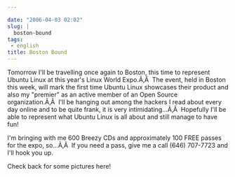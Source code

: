 ```yaml
---

date: "2006-04-03 02:02"
slug: |
  boston-bound
tags:
 - english
title: Boston Bound
---
```


Tomorrow I'll be travelling once again to Boston, this time to represent
Ubuntu Linux at this year's Linux World Expo.Ã‚Â  The event, held in
Boston this week, will mark the first time Ubuntu Linux showcases their
product and also my "premier" as an active member of an Open Source
organization.Ã‚Â  I'll be hanging out among the hackers I read about
every day online and to be quite frank, it is very intimidating...Ã‚Â 
Hopefully I'll be able to represent what Ubuntu Linux is all about and
still manage to have fun!

I'm bringing with me 600 Breezy CDs and approximately 100 FREE passes
for the expo, so...Ã‚Â  If you need a pass, give me a call (646)
707-7723 and I'll hook you up.

Check back for some pictures here!
